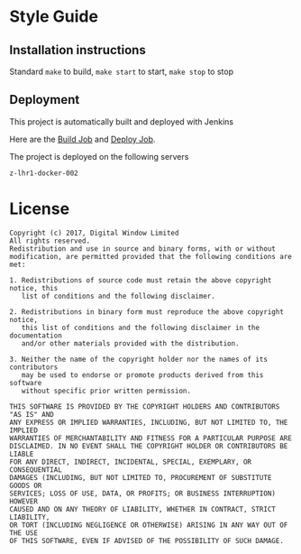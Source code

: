 # Style Guide

## Installation instructions

Standard `make` to build, `make start` to start, `make stop` to stop

## Deployment

This project is automatically built and deployed with Jenkins

Here are the [Build Job](https://jenkins.zanox.com/job/INTERNAL-styleguide_1-Build/) and [Deploy Job](https://jenkins.zanox.com/job/INTERNAL-styleguide_4-Office).

The project is deployed on the following servers

```
z-lhr1-docker-002
```

License
=======

```
Copyright (c) 2017, Digital Window Limited
All rights reserved.
Redistribution and use in source and binary forms, with or without
modification, are permitted provided that the following conditions are met:
 
1. Redistributions of source code must retain the above copyright notice, this
   list of conditions and the following disclaimer.
 
2. Redistributions in binary form must reproduce the above copyright notice,
   this list of conditions and the following disclaimer in the documentation
   and/or other materials provided with the distribution.
 
3. Neither the name of the copyright holder nor the names of its contributors
   may be used to endorse or promote products derived from this software
   without specific prior written permission.
 
THIS SOFTWARE IS PROVIDED BY THE COPYRIGHT HOLDERS AND CONTRIBUTORS "AS IS" AND
ANY EXPRESS OR IMPLIED WARRANTIES, INCLUDING, BUT NOT LIMITED TO, THE IMPLIED
WARRANTIES OF MERCHANTABILITY AND FITNESS FOR A PARTICULAR PURPOSE ARE
DISCLAIMED. IN NO EVENT SHALL THE COPYRIGHT HOLDER OR CONTRIBUTORS BE LIABLE
FOR ANY DIRECT, INDIRECT, INCIDENTAL, SPECIAL, EXEMPLARY, OR CONSEQUENTIAL
DAMAGES (INCLUDING, BUT NOT LIMITED TO, PROCUREMENT OF SUBSTITUTE GOODS OR
SERVICES; LOSS OF USE, DATA, OR PROFITS; OR BUSINESS INTERRUPTION) HOWEVER
CAUSED AND ON ANY THEORY OF LIABILITY, WHETHER IN CONTRACT, STRICT LIABILITY,
OR TORT (INCLUDING NEGLIGENCE OR OTHERWISE) ARISING IN ANY WAY OUT OF THE USE
OF THIS SOFTWARE, EVEN IF ADVISED OF THE POSSIBILITY OF SUCH DAMAGE.
```
